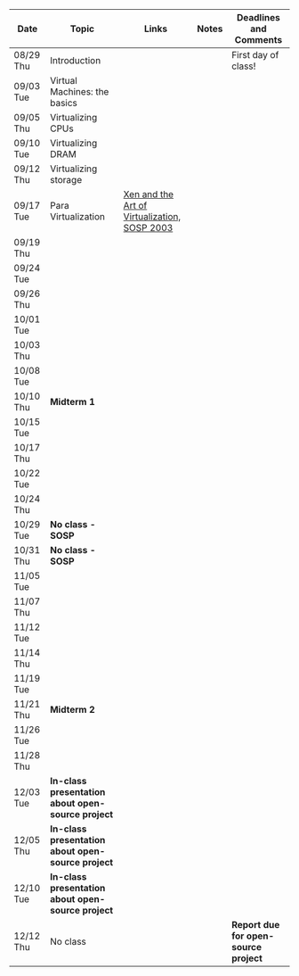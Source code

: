 | Date | Topic | Links | Notes | Deadlines and Comments |
|------|-------|-------|-------|-----------|
| 08/29 Thu     |   Introduction    |       |       | First day of class!         |
|09/03 Tue|Virtual Machines: the basics||||
|09/05 Thu|Virtualizing CPUs||||
|09/10 Tue|Virtualizing DRAM||||
|09/12 Thu|Virtualizing storage||||
|09/17 Tue|Para Virtualization|[Xen and the Art of Virtualization, SOSP 2003](https://cse.buffalo.edu/~stevko/courses/cse704/fall10/papers/2003-xensosp.pdf)|||
|09/19 Thu|||||
|09/24 Tue|||||
|09/26 Thu|||||
|10/01 Tue|||||
|10/03 Thu|||||
|10/08 Tue|||||
|10/10 Thu|**Midterm 1**||||
|10/15 Tue|||||
|10/17 Thu|||||
|10/22 Tue|||||
|10/24 Thu|||||
|10/29 Tue|**No class - SOSP**||||
|10/31 Thu|**No class - SOSP**||||
|11/05 Tue|||||
|11/07 Thu|||||
|11/12 Tue|||||
|11/14 Thu|||||
|11/19 Tue|||||
|11/21 Thu|**Midterm 2**||||
|11/26 Tue|||||
|11/28 Thu|||||
|12/03 Tue|**In-class presentation about open-source project**||||
|12/05 Thu|**In-class presentation about open-source project**||||
|12/10 Tue|**In-class presentation about open-source project**||||
|12/12 Thu|No class|||**Report due for open-source project**|
